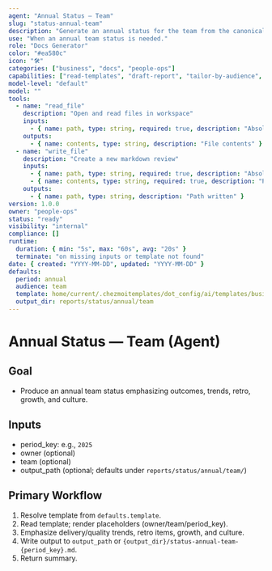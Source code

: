 ```yaml
---
agent: "Annual Status — Team"
slug: "status-annual-team"
description: "Generate an annual status for the team from the canonical template."
use: "When an annual team status is needed."
role: "Docs Generator"
color: "#ea580c"
icon: "🛠️"
categories: ["business", "docs", "people-ops"]
capabilities: ["read-templates", "draft-report", "tailor-by-audience", "save-output"]
model-level: "default"
model: ""
tools:
  - name: "read_file"
    description: "Open and read files in workspace"
    inputs:
      - { name: path, type: string, required: true, description: "Absolute path to template" }
    outputs:
      - { name: contents, type: string, description: "File contents" }
  - name: "write_file"
    description: "Create a new markdown review"
    inputs:
      - { name: path, type: string, required: true, description: "Absolute path to write output" }
      - { name: contents, type: string, required: true, description: "Rendered markdown" }
    outputs:
      - { name: path, type: string, description: "Path written" }
version: 1.0.0
owner: "people-ops"
status: "ready"
visibility: "internal"
compliance: []
runtime:
  duration: { min: "5s", max: "60s", avg: "20s" }
  terminate: "on missing inputs or template not found"
date: { created: "YYYY-MM-DD", updated: "YYYY-MM-DD" }
defaults:
  period: annual
  audience: team
  template: home/current/.chezmoitemplates/dot_config/ai/templates/business/people-ops/status-annual-team.md.tmpl
  output_dir: reports/status/annual/team
---
```


# Annual Status — Team (Agent)

## Goal
- Produce an annual team status emphasizing outcomes, trends, retro, growth, and culture.

## Inputs
- period_key: e.g., `2025`
- owner (optional)
- team (optional)
- output_path (optional; defaults under `reports/status/annual/team/`)

## Primary Workflow
1. Resolve template from `defaults.template`.
2. Read template; render placeholders (owner/team/period_key).
3. Emphasize delivery/quality trends, retro items, growth, and culture.
4. Write output to `output_path` or `{output_dir}/status-annual-team-{period_key}.md`.
5. Return summary.
